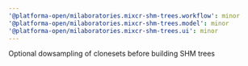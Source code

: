```yaml
---
'@platforma-open/milaboratories.mixcr-shm-trees.workflow': minor
'@platforma-open/milaboratories.mixcr-shm-trees.model': minor
'@platforma-open/milaboratories.mixcr-shm-trees.ui': minor
---
```


Optional dowsampling of clonesets before building SHM trees
